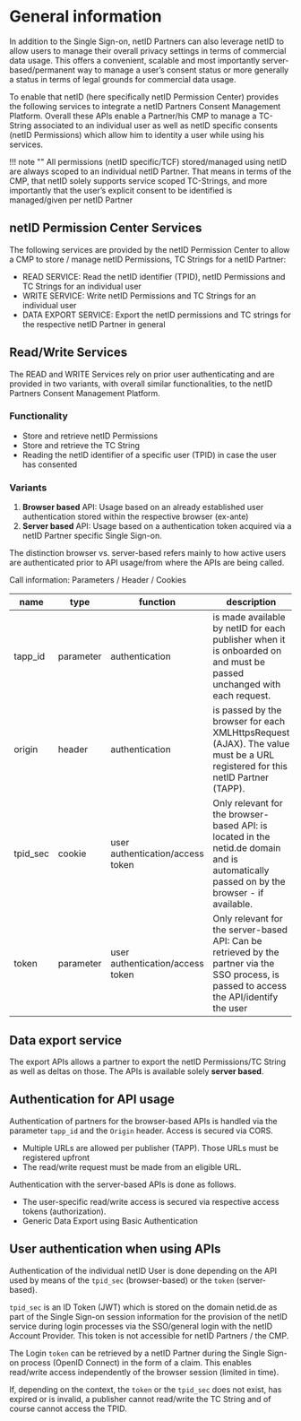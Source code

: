 # General information

In addition to the Single Sign-on, netID Partners can also leverage netID to allow users to manage their overall privacy settings in terms of commercial data usage. This offers a convenient, scalable and most importantly server-based/permanent way to manage a user’s consent status or more generally a status in terms of legal grounds for commercial data usage. 

To enable that netID (here specifically netID Permission Center) provides the following services to integrate a netID Partners Consent Management Platform. Overall these APIs enable a Partner/his CMP to manage a TC-String associated to an individual user as well as netID specific consents (netID Permissions) which allow him to identity a user while using his services.

!!! note  ""
    All permissions (netID specific/TCF) stored/managed using netID are always scoped to an individual netID Partner. That means in terms of the CMP, that netID solely supports service scoped TC-Strings, and more importantly that the user’s explicit consent to be identified is managed/given per netID Partner   

## netID Permission Center Services

The following services are provided by the netID Permission Center to allow a CMP to store / manage netID Permissions, TC Strings for a netID Partner:

- READ SERVICE: Read the netID identifier (TPID), netID Permissions and TC Strings for an individual user
- WRITE SERVICE: Write netID Permissions and TC Strings for an individual user
- DATA EXPORT SERVICE: Export the netID permissions and TC strings for the respective netID Partner in general

## Read/Write Services

The READ and WRITE Services rely on prior user authenticating and are provided in two variants, with overall similar functionalities, to the netID Partners Consent Management Platform.

### Functionality

- Store and retrieve netID Permissions
- Store and retrieve the TC String
- Reading the netID identifier of a specific user (TPID) in case the user has consented

### Variants

1. **Browser based** API: Usage based on an already established user authentication stored within the respective browser (ex-ante)
2. **Server based** API: Usage based on a authentication token acquired via a netID Partner specific Single Sign-on.

The distinction browser vs. server-based refers mainly to how active users are authenticated prior to API usage/from where the APIs are being called.

Call information: Parameters / Header / Cookies

| name | type | function  | description |
| ----------- | ----------- | ----------- | ----------- |
| tapp_id | parameter | authentication | is made available by netID for each publisher when it is onboarded on and must be passed unchanged with each request. |
| origin | header | authentication | is passed by the browser for each XMLHttpsRequest (AJAX). The value must be a URL registered for this netID Partner (TAPP). |
| tpid_sec | cookie | user authentication/access token | Only relevant for the browser-based API: is located in the netid.de domain and is automatically passed on by the browser - if available. |
| token | parameter | user authentication/access token | Only relevant for the server-based API: Can be retrieved by the partner via the SSO process, is passed to access the API/identify the user |

## Data export service

The export APIs allows a partner to export the netID Permissions/TC String as well as deltas on those. The APIs is available solely **server based**.

## Authentication for API usage

Authentication of partners for the browser-based APIs is handled via the
parameter `tapp_id` and the `Origin` header. Access is secured via
CORS.

- Multiple URLs are allowed per publisher (TAPP). Those URLs must be registered upfront
- The read/write request must be made from an eligible URL.

Authentication with the server-based APIs is done as follows.

- The user-specific read/write access is secured via respective access tokens (authorization).
- Generic Data Export using Basic Authentication

## User authentication when using APIs

Authentication of the individual netID User is done depending on the
API used by means of the `tpid_sec` (browser-based) or the
`token` (server-based).

`tpid_sec` is an ID Token (JWT) which is stored on the domain
netid.de as part of the Single Sign-on session information for the provision of the
netID service during login processes via the SSO/general login with the
netID Account Provider. This token is not accessible for netID Partners /
the CMP.

The Login `token` can be retrieved by a netID Partner during the Single Sign-on
process (OpenID Connect) in the form of a claim. This enables read/write
access independently of the browser session (limited in time).

If, depending on the context, the `token` or the `tpid_sec` does not
exist, has expired or is invalid, a publisher cannot read/write the TC
String and of course cannot access the TPID.

